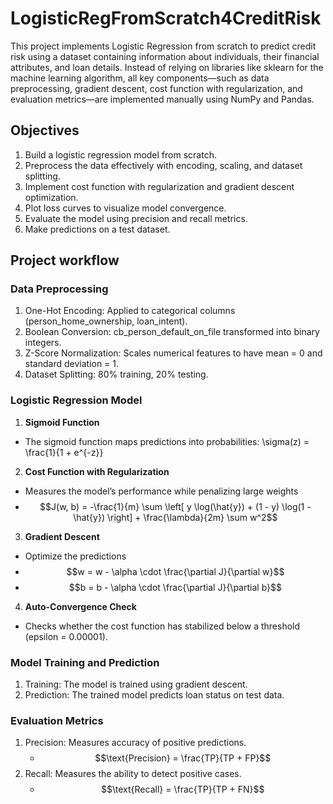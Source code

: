 # LogisticRegFromScratch4CreditRisk
This project implements Logistic Regression from scratch to predict credit risk using a dataset containing information about individuals, their financial attributes, and loan details. Instead of relying on libraries like sklearn for the machine learning algorithm, all key components—such as data preprocessing, gradient descent, cost function with regularization, and evaluation metrics—are implemented manually using NumPy and Pandas.

## Objectives
1. Build a logistic regression model from scratch.
2. Preprocess the data effectively with encoding, scaling, and dataset splitting.
3. Implement cost function with regularization and gradient descent optimization.
4. Plot loss curves to visualize model convergence.
5. Evaluate the model using precision and recall metrics.
6. Make predictions on a test dataset.

## Project workflow

### Data Preprocessing
1. One-Hot Encoding: Applied to categorical columns (person_home_ownership, loan_intent).
2. Boolean Conversion: cb_person_default_on_file transformed into binary integers.
3. Z-Score Normalization: Scales numerical features to have mean = 0 and standard deviation = 1.
4. Dataset Splitting: 80% training, 20% testing.

### Logistic Regression Model
1. **Sigmoid Function**
- The sigmoid function maps predictions into probabilities:
        \sigma(z) = \frac{1}{1 + e^{-z}}

2. **Cost Function with Regularization**
- Measures the model’s performance while penalizing large weights
- $$J(w, b) = -\frac{1}{m} \sum \left[ y \log(\hat{y}) + (1 - y) \log(1 - \hat{y}) \right] + \frac{\lambda}{2m} \sum w^2$$

3. **Gradient Descent**
- Optimize the predictions
- $$w = w - \alpha \cdot \frac{\partial J}{\partial w}$$
- $$b = b - \alpha \cdot \frac{\partial J}{\partial b}$$

4. **Auto-Convergence Check**
- Checks whether the cost function has stabilized below a threshold (epsilon = 0.00001).

### Model Training and Prediction
1. Training: The model is trained using gradient descent.
2. Prediction: The trained model predicts loan status on test data.

### Evaluation Metrics
1. Precision: Measures accuracy of positive predictions.
   - $$\text{Precision} = \frac{TP}{TP + FP}$$
3. Recall: Measures the ability to detect positive cases.
   - $$\text{Recall} = \frac{TP}{TP + FN}$$

